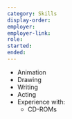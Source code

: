 ```yaml
---
category: Skills
display-order:
employer:
employer-link:
role:
started:
ended:
---
```

- Animation
- Drawing
- Writing
- Acting
- Experience with:
	- CD-ROMs
